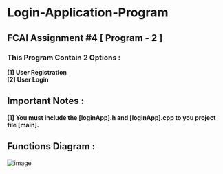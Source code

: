 # Login-Application-Program
## FCAI Assignment #4 [ Program - 2 ]

### This Program Contain 2 Options :

**[1] User Registration <br />
[2] User Login <br />**


## Important Notes :

**[1] You must include the [loginApp].h and [loginApp].cpp to you project file [main].**


## Functions Diagram :

![image](https://user-images.githubusercontent.com/90706154/168471397-e168754f-d236-4112-b57e-2bcb32cb546b.png)
